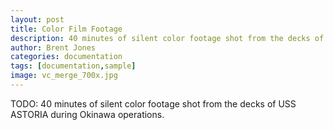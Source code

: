```yaml
---
layout: post
title: Color Film Footage
description: 40 minutes of silent color footage shot from the decks of USS ASTORIA during Okinawa operations.
author: Brent Jones
categories: documentation
tags: [documentation,sample]
image: vc_merge_700x.jpg
---
```


TODO: 40 minutes of silent color footage shot from the decks of USS ASTORIA during Okinawa operations.